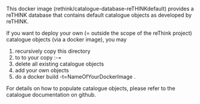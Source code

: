 This docker image (rethink/catalogue-database-reTHINKdefault) provides a
reTHINK database that contains default catalogue objects as developed by reTHINK.

If you want to deploy your own (= outside the scope of the reThink project)
catalogue objects (via a docker image), you may

1) recursively copy this directory
2) to to your copy :-=
3) delete all existing catalogue objects
4) add your own objects
5) do a docker build -t=NameOfYourDockerImage .

For details on how to populate catalogue objects, please refer to the catalogue
documentation on github.


